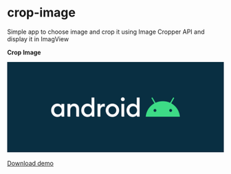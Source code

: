# crop-image
Simple app to choose image and crop it using Image Cropper API and display it in ImagView

**Crop Image**

<img src="https://github.com/raheemadamboev/crop-image/blob/master/android.jpg" />

<a href="https://github.com/raheemadamboev/crop-image/blob/master/app-debug.apk">Download demo</a>
